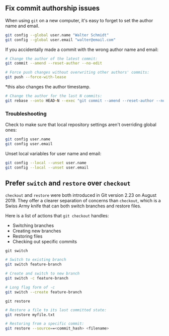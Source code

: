 ## Fix commit authorship issues
When using `git` on a new computer, it's easy to forget to set the author name and email.

```zsh
git config --global user.name "Walter Schmidt"
git config --global user.email "walter@email.com"
```

If you accidentally made a commit with the wrong author name and email:
```zsh
# Change the author of the latest commit:
git commit --amend --reset-author --no-edit

# Force push changes without overwriting other authors' commits:
git push --force-with-lease
```
*this also changes the author timestamp.

```zsh
# Change the author for the last N commits:
git rebase --onto HEAD~N --exec "git commit --amend --reset-author --no-edit" HEAD~N
```

### Troubleshooting
Check to make sure that local repository settings aren't overriding global ones:
```zsh
git config user.name
git config user.email
```

Unset local variables for user name and email:
```zsh
git config --local --unset user.name
git config --local --unset user.email
```

## Prefer `switch` and `restore` over `checkout`
`checkout` and `restore` were both introduced in Git version 2.23 on August 2019. They offer a clearer separation of concerns than `checkout`, which is a Swiss Army knife that can both switch branches and restore files.

Here is a list of actions that `git checkout` handles:
* Switching branches
* Creating new branches
* Restoring files
* Checking out specific commits

`git switch`
```zsh
# Switch to existing branch
git switch feature-branch

# Create and switch to new branch
git switch -c feature-branch

# Long flag form of -c
git switch --create feature-branch
```

`git restore`
```zsh
# Restore a file to its last committed state:
git restore myfile.txt

# Restoring from a specific commit:
git restore --source==<commit_hash> <filename>
```

<!-- `git checkout`
```zsh
``` -->